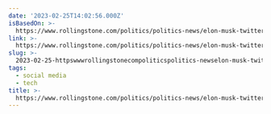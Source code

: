 ```yaml
---
date: '2023-02-25T14:02:56.000Z'
isBasedOn: >-
  https://www.rollingstone.com/politics/politics-news/elon-musk-twitter-no-transparency-reports-government-data-1234684941/
link: >-
  https://www.rollingstone.com/politics/politics-news/elon-musk-twitter-no-transparency-reports-government-data-1234684941/
slug: >-
  2023-02-25-httpswwwrollingstonecompoliticspolitics-newselon-musk-twitter-no-transparency-reports-government-data-1234684941
tags:
  - social media
  - tech
title: >-
  https://www.rollingstone.com/politics/politics-news/elon-musk-twitter-no-transparency-reports-government-data-1234684941/
---
```


